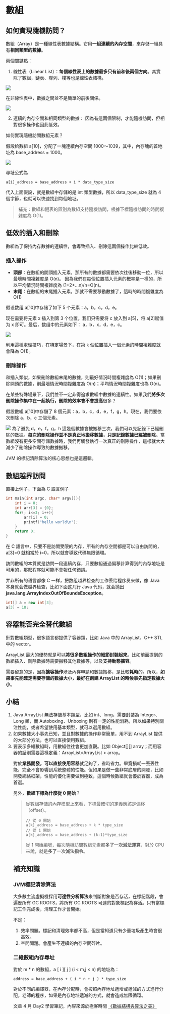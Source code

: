 # 數組

## 如何實現隨機訪問？

數組（Array）是一種線性表數據結構。它用**一組連續的內存空間**，來存儲一組具有**相同類型的數據**。

兩個關鍵點：

1. 線性表（Linear List）：**每個線性表上的數據最多只有前和後兩個方向**。其實除了數組，鏈表、隊列、棧等也是線性表結構。

![](media/16818070109285/16818071407477.jpg)

在非線性表中，數據之間並不是簡單的前後關係。

![](media/16818070109285/16818071515426.jpg)

2. 連續的內存空間和相同類型的數據： 因為有這兩個限制，才能隨機訪問，但相對很多操作也因此低效。

如何實現隨機訪問數組元素？

假設給數組 a[10]，分配了一塊連續內存空間 1000～1039，其中，內存塊的首地址為 base_address = 1000。

![](media/16818070109285/16818073912341.jpg)

尋址公式為
```
a[i]_address = base_address + i * data_type_size
```

代入上面假設，就是數組中存儲的是 int 類型數據，所以 data_type_size 就為 4 個字節，也就可以快速找到每個地址。

> 補充：數組和鏈表的區別為數組支持隨機訪問，根據下標隨機訪問的時間複雜度為 O(1)。

## 低效的插入和刪除

數組為了保持內存數據的連續性，會導致插入、刪除這兩個操作比較低效。

### 插入操作

- **頭部**：在數組的開頭插入元素，那所有的數據都需要依次往後移動一位，所以最壞時間複雜度是 O(n)。 因為我們在每個位置插入元素的概率是一樣的，所以平均情況時間複雜度為 (1+2+...n)/n=O(n)。
- **末尾**：在數組的末尾插入元素，那就不需要移動數據了，這時的時間複雜度為 O(1)

假设数组 a[10]中存储了如下 5 个元素：a，b，c，d，e。

现在需要将元素 x 插入到第 3 个位置。我们只需要将 c 放入到 a[5]，将 a[2]赋值为 x 即可。最后，数组中的元素如下： a，b，x，d，e，c。

![](media/16818070109285/16818281792901.jpg)

利用這種處理技巧，在特定場景下，在第 k 個位置插入一個元素的時間複雜度就會降為 O(1)。

### 刪除操作

和插入類似，如果刪除數組末尾的數據，則最好情況時間複雜度為 O(1)；如果刪除開頭的數據，則最壞情況時間複雜度為 O(n)；平均情況時間複雜度也為 O(n)。

在某些特殊場景下，我們並不一定非得追求數組中數據的連續性。如果我們**將多次刪除操作集中在一起執行，刪除的效率會不會提高**很多？

假設數組 a[10]中存儲了 8 個元素：a，b，c，d，e，f，g，h。現在，我們要依次刪除 a，b，c 三個元素。

![](media/16818070109285/16818285234576.jpg)
為了避免 d，e，f，g，h 這幾個數據會被搬移三次，我們可以先記錄下已經刪除的數據。**每次的刪除操作並不是真正地搬移數據，只是記錄數據已經被刪除**。當數組沒有更多空間存儲數據時，我們再觸發執行一次真正的刪除操作，這樣就大大減少了刪除操作導致的數據搬移。

JVM 的標記清除算法的核心思想也是這邏輯。

## 數組越界訪問

直接上例子，下面為 C 語言例子
```c
int main(int argc, char* argv[]){
    int i = 0;
    int arr[3] = {0};
    for(; i<=3; i++){
        arr[i] = 0;
        printf("hello world\n");
    }
    return 0;
}
```
在 C 語言中，只要不是訪問受限的內存，所有的內存空間都是可以自由訪問的，a[3]=0 就相當於 i=0，所以就會導致代碼無限循環。

訪問數組的本質就是訪問一段連續內存，只要數組通過偏移計算得到的內存地址是可用的，那麼程序就可能不會報任何錯誤。

并非所有的语言都像 C 一样，把数组越界检查的工作丢给程序员来做，像 Java 本身就会做越界检查，比如下面这几行 Java 代码，就会抛出 **java.lang.ArrayIndexOutOfBoundsException**。

```java
int[] a = new int[3];
a[3] = 10;
```

## 容器能否完全替代數組

針對數組類型，很多語言都提供了容器類，比如 Java 中的 ArrayList、C++ STL 中的 vector。

ArrayList 最大的優勢就是可以**將很多數組操作的細節封裝起來**。比如前面提到的數組插入、刪除數據時需要搬移其他數據等，以及**支持動態擴容**。

需要留意的是，因為**擴容操作**涉及內存申請和數據搬移，是比較**耗時**的。所以，**如果事先能確定需要存儲的數據大小，最好在創建 ArrayList 的時候事先指定數據大小**。

## 小結

1. Java ArrayList 無法存儲基本類型，比如 int、long，需要封裝為 Integer、Long 類，而 Autoboxing、Unboxing 則有一定的性能消耗，所以如果特別關注性能，或者希望使用基本類型，就可以選用數組。
2. 如果數據大小事先已知，並且對數據的操作非常簡單，用不到 ArrayList 提供的大部分方法，也可以直接使用數組。
3. 要表示多維數組時，用數組往往會更加直觀。比如 Object[][] array；而用容器的話則需要這樣定義：ArrayList<ArrayList<object> > array。

對於**業務開發，可以直接使用容器**就足夠了，省時省力。畢竟損耗一丟丟性能，完全不會影響到系統整體的性能。但如果是做一些非常底層的開發，比如開發網絡框架，性能的優化需要做到極致，這個時候數組就會優於容器，成為首選。

另外，**數組下標為什麼從 0 開始**？
> 從數組存儲的內存模型上來看，下標最確切的定義應該是偏移（offset）。
> ```
> // 從 0 開始
> a[k]_address = base_address + k * type_size
> // 從 1 開始
> a[k]_address = base_address + (k-1)*type_size
> ```
> 從 1 開始編號，每次隨機訪問數組元素都**多了一次減法運算**，對於 CPU 來說，就是**多了一次減法指令**。

## 補充知識

### JVM標記清除算法

大多數主流虛擬機採用**可達性分析算法**來判斷對象是否存活，在標記階段，會遍歷所有 GC ROOTS，將所有 GC ROOTS 可達的對象標記為存活。只有當標記工作完成後，清理工作才會開始。

不足：
1. 效率問題。標記和清理效率都不高，但是當知道只有少量垃圾產生時會很高效。
2. 空間問題。會產生不連續的內存空間碎片。

### 二維數組內存尋址

對於 m * n 的數組，a [ i ][ j ] (i < m,j < n) 的地址為：

```
address = base_address + ( i * n + j ) * type_size
```

對於不同的編譯器，在內存分配時，會按照內存地址遞增或遞減的方式進行分配。老師的程序，如果是內存地址遞減的方式，就會造成無限循環。

文章 4 月 Day2 學習筆記，內容來源於極客時間 [《數據結構與算法之美》](https://time.geekbang.org/column/article/40961)